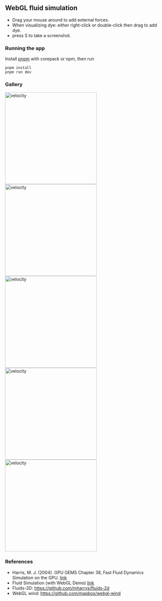 ## WebGL fluid simulation
- Drag your mouse around to add external forces. 
- When visualizing dye: either right-click or double-click then drag to add dye.
- press S to take a screenshot.

### Running the app
Install [pnpm](https://pnpm.io/installation) with corepack or npm, then run
```
pnpm install
pnpm run dev
```

### Gallery
<img src="https://github.com/Jareddvw/webgl-fluid/assets/91432012/9c495abd-be32-4816-9b47-569bcba19a80" alt="velocity" width="300" />
<img src="https://github.com/Jareddvw/webgl-fluid/assets/91432012/a13f0ea6-57c7-4ea8-ae84-c77297be01a2" alt="velocity" width="300" />
<img src="https://github.com/Jareddvw/webgl-fluid/assets/91432012/4cc8127a-a60f-42e1-bc81-47365082e6bd" alt="velocity" width="300" />
<img src="https://github.com/Jareddvw/webgl-fluid/assets/91432012/d58f3804-ac9f-4e0a-a8f0-6fe5238ce438" alt="velocity" width="300" />
<img src="https://github.com/Jareddvw/webgl-fluid/assets/91432012/d5cc3ab1-043b-4df7-850d-e177e1117328" alt="velocity" width="300" />

### References
-  Harris, M. J. (2004). GPU GEMS Chapter 38, Fast Fluid Dynamics Simulation on the GPU. [link](https://developer.nvidia.com/gpugems/gpugems/part-vi-beyond-triangles/chapter-38-fast-fluid-dynamics-simulation-gpu)
-  Fluid Simulation (with WebGL Demo) [link](https://jamie-wong.com/2016/08/05/webgl-fluid-simulation/)
-  Fluids-2D: https://github.com/mharrys/fluids-2d
-  WebGL wind: https://github.com/mapbox/webgl-wind